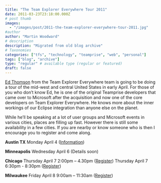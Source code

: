 ```yaml
---
title: "The Team Explorer Everywhere Tour 2011"
date: 2011-03-23T23:18:00.000Z
# post thumb
images:
  - "/images/post/2011-the-team-explorer-everywhere-tour-2011.jpg"
#author
author: "Martin Woodward"
# description
description: "Migrated from old blog archive"
# Taxonomies
categories: ["tfs", "technology", "teamprise", "web", "personal"]
tags: ["blog", "archive"]
type: "regular" # available type (regular or featured)
draft: false
---
```

[](http://www.woodwardweb.com/Windows-Live-Writer/f15622a5b7ac_8071/TEE_World_Tour_2.jpg)[Ed Thomson](http://www.edwardthomson.com/) from the Team Explorer Everywhere team is going to be doing a tour of the mid-west and central United States in early April.  For those of you who don’t know Ed, he is one of the original Teamprise developers that came over to Microsoft after the acquisition and now one of the core developers on Team Explorer Everywhere.  He knows more about the inner workings of our Eclipse integration than anyone else on the planet.  

While he’ll be speaking at a lot of user groups and Microsoft events in various cities, places are filling up fast.  However there is still some availability in a few cities.  If you are nearby or know someone who is then I encourage you to register and come along.  

**Austin TX**     Monday April 4 ([Information](https://sites.google.com/site/tfsaustinusergroup/home))   

**Minneapolis**     Wednesday April 6 (Details soon)   

**Chicago**     Thursday April 7 2:00pm – 4.30pm ([Register](https://msevents.microsoft.com/cui/EventDetail.aspx?culture=en-US&EventID=1032481095&IO=FugavZ%2bXR1EgFiFq7swLOw%3d%3d))    Thursday April 7 6:30pm - 8:30pm ([Register](http://chicagoalmug.org/))   

**Milwaukee**     Friday April 8 9:00am – 11:30am ([Register](https://msevents.microsoft.com/cui/EventDetail.aspx?culture=en-US&EventID=1032481099&IO=FugavZ%2bXR1FKUHEf842Wzw%3d%3d))